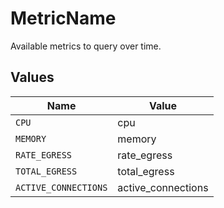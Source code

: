 # MetricName

Available metrics to query over time.


## Values

| Name                 | Value                |
| -------------------- | -------------------- |
| `CPU`                | cpu                  |
| `MEMORY`             | memory               |
| `RATE_EGRESS`        | rate_egress          |
| `TOTAL_EGRESS`       | total_egress         |
| `ACTIVE_CONNECTIONS` | active_connections   |